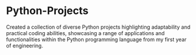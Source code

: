 # Python-Projects
Created a collection of diverse Python projects highlighting adaptability and practical coding abilities, showcasing a range of applications and functionalities within the Python programming language from my first year of engineering.